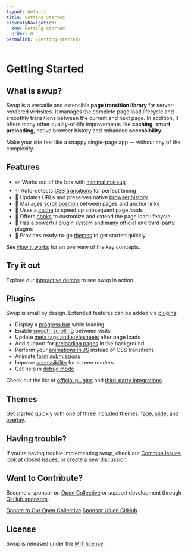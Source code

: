 ```yaml
---
layout: default
title: Getting Started
eleventyNavigation:
  key: Getting Started
  order: 0
permalink: /getting-started/
---
```


# Getting Started

## What is swup?

Swup is a versatile and extensible **page transition library** for server-rendered websites.
It manages the complete page load lifecycle and smoothly transitions between the current and next
page. In addition, it offers many other quality-of-life improvements like **caching**, **smart preloading**,
native browser history and enhanced **accessibility**.

Make your site feel like a snappy single-page app — without any of the complexity.

## Features

- ✏️ Works out of the box with [minimal markup](/getting-started/example/)
- ✨ Auto-detects [CSS transitions](/getting-started/how-it-works/#timing) for perfect timing
- 🔗 Updates URLs and preserves native [browser history](/getting-started/how-it-works/#history)
- 🏓 Manages [scroll position](/getting-started/how-it-works/#scrolling) between pages and anchor links
- 🚀 Uses a [cache](/api/cache/) to speed up subsequent page loads
- 📡 Offers [hooks](/hooks/) to customize and extend the page load lifecycle
- 🔌 Has a powerful [plugin system](/plugins/) and many official and third-party plugins
- 🎨 Provides ready-to-go [themes](/themes/) to get started quickly

See [How it works](/getting-started/how-it-works/) for an overview of the key concepts.

## Try it out

Explore our [interactive demos](/getting-started/demos/) to see swup in action.

## Plugins

Swup is small by design. Extended features can be added via [plugins](/plugins/):

- Display a [progress bar](/plugins/progress-plugin/) while loading
- Enable [smooth scrolling](/plugins/scroll-plugin/) between visits
- Update [meta tags and stylesheets](/plugins/head-plugin/) after page loads
- Add support for [preloading pages](/plugins/preload-plugin/) in the background
- Perform your [animations in JS](/plugins/js-plugin/) instead of CSS transitions
- Animate [form submissions](/plugins/forms-plugin/)
- Improve [accessibility](/plugins/a11y-plugin/) for screen readers
- Get help in [debug mode](/plugins/debug-plugin/)

Check out the list of [official plugins](/plugins/) and [third-party integrations](/third-party-integrations/).

## Themes

Get started quickly with one of three included themes: [fade](/themes/fade-theme/),
[slide](/themes/slide-theme/), and [overlay](/themes/overlay-theme/).

## Having trouble?

If you're having trouble implementing swup, check out [Common Issues](/other/common-issues/), look
at [closed issues](https://github.com/swup/swup/issues?q=is%3Aissue+is%3Aclosed), or create a
[new discussion](https://github.com/swup/swup/discussions/new).

## Want to Contribute?

Become a sponsor on [Open Collective](https://opencollective.com/swup) or support development through
[GitHub sponsors](https://github.com/sponsors/gmrchk).

<div class="buttons">
  <a href="https://opencollective.com/swup/donate" target="_blank" class="button">Donate to Our Open Collective</a>
  <a href="https://github.com/sponsors/gmrchk" target="_blank" class="button">Sponsor Us on GitHub</a>
</div>

## License

Swup is released under the [MIT license](https://github.com/swup/swup/blob/master/LICENSE).
